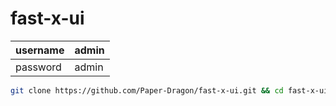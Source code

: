 # fast-x-ui



| username | admin |
| -------- | ----- |
| password | admin |

```bash
git clone https://github.com/Paper-Dragon/fast-x-ui.git && cd fast-x-ui && docker-compose up -d
```

[YOUR-IPADDRESS]:54321
